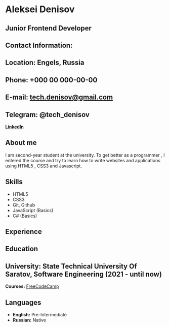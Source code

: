 # Aleksei Denisov

## Junior Frontend Developer

## Contact Information:

**Location:** Engels, Russia
---
**Phone:** +000 00 000-00-00
---
**E-mail:** tech.denisov@gmail.com
---
**Telegram:** @tech_denisov
---
**[LinkedIn](https://www.linkedin.com/in/aleksei-denisov-283051168/)**

## About me

I am second-year student at the university. To get better as a programmer , I entered the course and try to learn how to write websites and applications using HTML5 , CSS3 and Javascript.

## Skills

* HTML5
* CSS3
* Git, Github
* JavaScript (Basics)
* C# (Basics)

## Experience

## Education

**University:** State Technical University Of Saratov, Software Engineering (2021 - until now)
---
**Courses:** [FreeCodeCamp](https://www.freecodecamp.org/)

## Languages

* **English:** Pre-Intermediate
* **Russian:** Native
